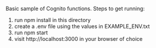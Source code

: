 Basic sample of Cognito functions.
Steps to get running:
1. run npm install in this directory
2. create a .env file using the values in EXAMPLE_ENV.txt
3. run npm start
4. visit http://localhost:3000 in your browser of choice
